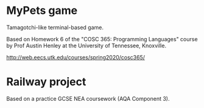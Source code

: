# MyPets game
Tamagotchi-like terminal-based game.

Based on Homework 6 of the "COSC 365: Programming Languages" course by Prof Austin Henley at the University of Tennessee, Knoxville. 

http://web.eecs.utk.edu/courses/spring2020/cosc365/

# Railway project
Based on a practice GCSE NEA coursework (AQA Component 3).
